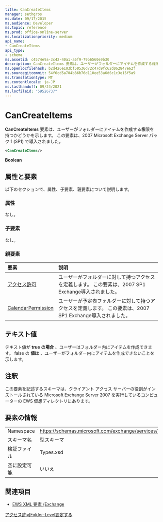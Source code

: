 ```yaml
---
title: CanCreateItems
manager: sethgros
ms.date: 09/17/2015
ms.audience: Developer
ms.topic: reference
ms.prod: office-online-server
ms.localizationpriority: medium
api_name:
- CanCreateItems
api_type:
- schema
ms.assetid: c4574e9a-3c42-40a1-a5f9-79b6560e9b30
description: CanCreateItems 要素は、ユーザーがフォルダーにアイテムを作成する権限を持つかどうかを示します。 この要素は、2007 Microsoft Exchange Server パック 1 (SP1) で導入されました。
ms.openlocfilehash: b2d426e103bf50536d72c47d9fc62d062847e62f
ms.sourcegitcommit: 54f6cd5a704b36b76d110ee53a6d6c1c3e15f5a9
ms.translationtype: MT
ms.contentlocale: ja-JP
ms.lasthandoff: 09/24/2021
ms.locfileid: "59526737"
---
```

# <a name="cancreateitems"></a>CanCreateItems

**CanCreateItems** 要素は、ユーザーがフォルダーにアイテムを作成する権限を持つかどうかを示します。 この要素は、2007 Microsoft Exchange Server パック 1 (SP1) で導入されました。 
  
```xml
<CanCreateItems/>
```

 **Boolean**
## <a name="attributes-and-elements"></a>属性と要素

以下のセクションで、属性、子要素、親要素について説明します。
  
### <a name="attributes"></a>属性

なし。
  
### <a name="child-elements"></a>子要素

なし。
  
### <a name="parent-elements"></a>親要素

|**要素**|**説明**|
|:-----|:-----|
|[アクセス許可](permission.md) <br/> |ユーザーがフォルダーに対して持つアクセスを定義します。 この要素は、2007 SP1 Exchange導入されました。  <br/> |
|[CalendarPermission](calendarpermission.md) <br/> |ユーザーが予定表フォルダーに対して持つアクセスを定義します。 この要素は、2007 SP1 Exchange導入されました。  <br/> |
   
## <a name="text-value"></a>テキスト値

テキスト値が **true の場合** 、ユーザーはフォルダー内にアイテムを作成できます。 false の **値は** 、ユーザーがフォルダー内にアイテムを作成できないことを示します。 
  
## <a name="remarks"></a>注釈

この要素を記述するスキーマは、クライアント アクセス サーバーの役割がインストールされている Microsoft Exchange Server 2007 を実行しているコンピューターの EWS 仮想ディレクトリにあります。
  
## <a name="element-information"></a>要素の情報

|||
|:-----|:-----|
|Namespace  <br/> |https://schemas.microsoft.com/exchange/services/2006/types  <br/> |
|スキーマ名  <br/> |型スキーマ  <br/> |
|検証ファイル  <br/> |Types.xsd  <br/> |
|空に設定可能  <br/> |いいえ  <br/> |
   
## <a name="see-also"></a>関連項目



- [EWS XML 要素 (Exchange](ews-xml-elements-in-exchange.md)


[アクセス許可Folder-Level設定する](https://msdn.microsoft.com/library/c7530e86-5112-401c-b10a-9c054ae59f07%28Office.15%29.aspx)

